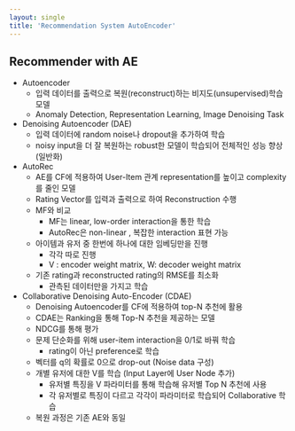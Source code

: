 ```yaml
---
layout: single
title: 'Recommendation System AutoEncoder'
---
```

## Recommender with AE
- Autoencoder
  - 입력 데이터를 출력으로 복원(reconstruct)하는 비지도(unsupervised)학습 모델
  - Anomaly Detection, Representation Learning, Image Denoising Task
- Denoising Autoencoder (DAE)
  - 입력 데이터에 random noise나 dropout을 추가하여 학습
  - noisy input을 더 잘 복원하는 robust한 모델이 학습되어 전체적인 성능 향상 (일반화)
- AutoRec
  - AE를 CF에 적용하여 User-Item 관계 representation를 높이고 complexity를 줄인 모델
  - Rating Vector를 입력과 출력으로 하여 Reconstruction 수행
  - MF와 비교
    - MF는 linear, low-order interaction을 통한 학습
    - AutoRec은 non-linear , 복잡한 interaction 표현 가능
  - 아이템과 유저 중 한번에 하나에 대한 임베딩만을 진행
    - 각각 따로 진행
    - V : encoder weight matrix, W: decoder weight matrix
  - 기존 rating과 reconstructed rating의 RMSE를 최소화
    - 관측된 데이터만을 가지고 학습
- Collaborative Denoising Auto-Encoder (CDAE)
  - Denoising Autoencoder를 CF에 적용하여 top-N 추천에 활용
  - CDAE는 Ranking을 통해 Top-N 추천을 제공하는 모델
  - NDCG를 통해 평가
  - 문제 단순화를 위해 user-item interaction을 0/1로 바꿔 학습
    - rating이 아닌 preference로 학습
  - 벡터를 q의 확률로 0으로 drop-out (Noise data 구성)
  - 개별 유저에 대한 V를 학습 (Input Layer에 User Node 추가)
    - 유저별 특징을 V 파라미터를 통해 학습해 유저별 Top N 추천에 사용
    - 각 유저별로 특징이 다르고 각각이 파라미터로 학습되어 Collaborative 학습
  - 복원 과정은 기존 AE와 동일